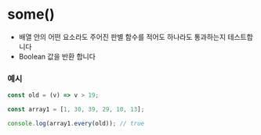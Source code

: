 # some()

- 배열 안의 어떤 요소라도 주어진 판별 함수를 적어도 하나라도 통과하는지 테스트합니다
- Boolean 값을 반환 합니다

### 예시

```js
const old = (v) => v > 19;

const array1 = [1, 30, 39, 29, 10, 13];

console.log(array1.every(old)); // true
```
